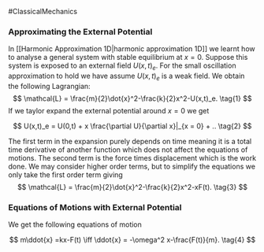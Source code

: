 #ClassicalMechanics 
### Approximating the External Potential
In [[Harmonic Approximation 1D|harmonic approximation 1D]] we learnt how to analyse a general system with stable equilibrium at $x = 0$. Suppose this system is exposed to an external field $U(x,t)_e$. For the small oscillation approximation to hold we have assume $U(x,t)_e$ is a weak field. We obtain the following Lagrangian:
$$
\mathcal{L} = \frac{m}{2}\dot{x}^2-\frac{k}{2}x^2-U(x,t)_e. \tag{1}
$$
If we taylor expand the external potential around $x = 0$ we get

$$
U(x,t)_e = U(0,t) + x \frac{\partial U}{\partial x}|_{x = 0} + .. \tag{2}
$$

The first term in the expansion purely depends on time meaning it is a total time derivative of another function which does not affect the equations of motions. The second term is the force times displacement which is the work done. We may consider higher order terms, but to simplify the equations we only take the first order term giving
$$
\mathcal{L} = \frac{m}{2}\dot{x}^2-\frac{k}{2}x^2-xF(t). \tag{3}
$$
### Equations of Motions with External Potential
We get the following equations of motion

$$
m\ddot{x} =kx-F(t) \iff \ddot{x} = -\omega^2 x-\frac{F(t)}{m}. \tag{4}
$$


